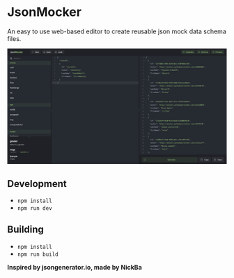 # JsonMocker
An easy to use web-based editor to create reusable json mock data schema files.

![Screenshot](docs/img.png)

## Development
- `npm install`
- `npm run dev`

## Building
- `npm install`
- `npm run build`

**Inspired by jsongenerator.io, made by NickBa**